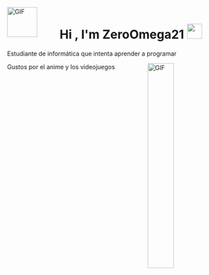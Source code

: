 <img align="left" alt="GIF" height="70px" src="https://static.wikia.nocookie.net/mmzonline/images/7/7e/Newicon2.gif/revision/latest?cb=20211027133058"/>
<h1 align="center"><b>Hi , I'm ZeroOmega21 </b><img src="https://media.giphy.com/media/hvRJCLFzcasrR4ia7z/giphy.gif" width="35"></h1>
<p align="left">Estudiante de informática que intenta aprender a programar
<p align="left">Gustos por el anime y los videojuegos
<img align="right" alt="GIF" width="35%" height="35%" src="https://media.tenor.com/iNtk_u_ifzUAAAAM/megaman-x-zero.gif" />
